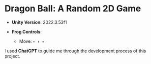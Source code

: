 # Dragon Ball: A Random 2D Game

- **Unity Version**: 2022.3.53f1

- **Frog Controls**:  
  - Move: `← ↑ →`
  
I used **ChatGPT** to guide me through the development process of this project.
